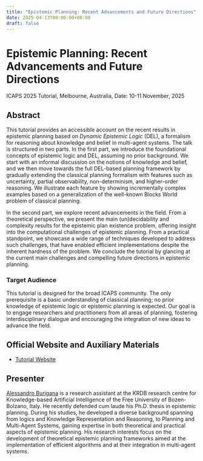 ```yaml
---
title: "Epistemic Planning: Recent Advancements and Future Directions"
date: 2025-04-13T00:00:00+00:00
draft: false
---
```


# Epistemic Planning: Recent Advancements and Future Directions

ICAPS 2025 Tutorial, Melbourne, Australia, Date: 10-11 November, 2025

## Abstract

This tutorial provides an accessible account on the recent results in epistemic planning based on *Dynamic Epistemic Logic* (DEL), a formalism for reasoning about knowledge and belief in multi-agent systems. The talk is structured in two parts. In the first part, we introduce the foundational concepts of epistemic logic and DEL, assuming no prior background. We start with an informal discussion on the notions of knowledge and belief, and we then move towards the full DEL-based planning framework by gradually extending the classical planning formalism with features such as uncertainty, partial observability, non-determinism, and higher-order reasoning. We illustrate each feature by showing incrementally complex examples based on a generalization of the well-known Blocks World problem of classical planning.

In the second part, we explore recent advancements in the field. From a theoretical perspective, we present the main (un)decidability and complexity results for the epistemic plan existence problem, offering insight into the computational challenges of epistemic planning. From a practical standpoint, we showcase a wide range of techniques developed to address such challenges, that have enabled efficient implementations despite the inherent hardness of the problem. We conclude the tutorial by glancing at the current main challenges and compelling future directions in epistemic planning.

### Target Audience
This tutorial is designed for the broad ICAPS community. The only prerequisite is a basic understanding of classical planning; no prior knowledge of epistemic logic or epistemic planning is expected. Our goal is to engage researchers and practitioners from all areas of planning, fostering interdisciplinary dialogue and encouraging the integration of new ideas to advance the field.

## Official Website and Auxiliary Materials

+ [Tutorial Website](https://a-burigana.github.io/dissemination/2025-11-11-icaps-tutorial/)

## Presenter
[Alessandro Burigana](https://a-burigana.github.io/) is a research assistant at the KRDB research centre for Knowledge-based Artificial Intelligence of the Free University of Bozen-Bolzano, Italy. He recently defended cum laude his Ph.D. thesis in epistemic planning. During his studies, he developed a diverse background spanning from logics and Knowledge Representation and Reasoning, to Planning and Multi-Agent Systems, gaining expertise in both theoretical and practical aspects of epistemic planning. His research interests focus on the development of theoretical epistemic planning frameworks aimed at the implementation of efficient algorithms and at their integration in multi-agent systems.
